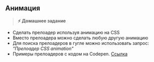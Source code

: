 
## Анимация

> **⚡️ Домашнее задание**

- Сделать прелоадер используя анимацию на CSS
- Вместо прелоадера можно сделать любую другую анимацию
- Для поиска прелоадеров в гугле можно использовать запрос: _"Прелоадер CSS animation"_
- Примеры прелоадеров с кодом на Codepen. [Ссылка](https://nisnom.com/preloadery-loader/)
